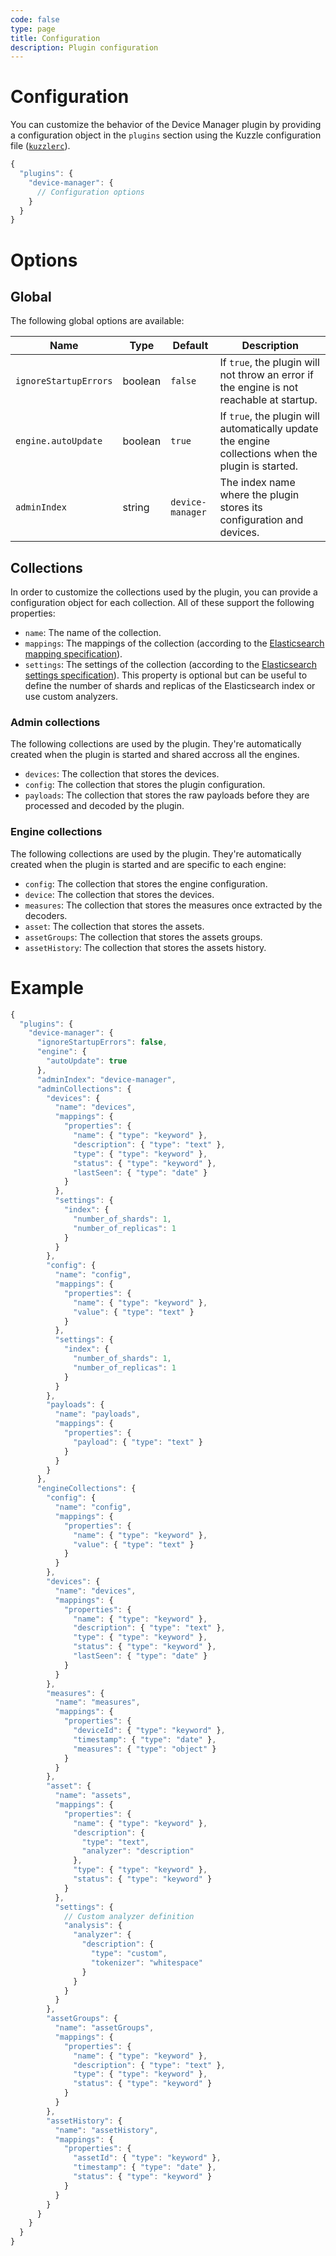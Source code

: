 ```yaml
---
code: false
type: page
title: Configuration
description: Plugin configuration
---
```


# Configuration

You can customize the behavior of the Device Manager plugin by providing a configuration object in the `plugins` section using the Kuzzle configuration file ([`kuzzlerc`](https://docs.kuzzle.io/core/2/guides/advanced/configuration/)).


```js
{
  "plugins": {
    "device-manager": {
      // Configuration options
    }
  }
}
```

# Options

## Global

The following global options are available:

| Name                  | Type    | Default          | Description                                                                                        |
| --------------------- | ------- | ---------------- | -------------------------------------------------------------------------------------------------- |
| `ignoreStartupErrors` | boolean | `false`          | If `true`, the plugin will not throw an error if the engine is not reachable at startup.           |
| `engine.autoUpdate`   | boolean | `true`           | If `true`, the plugin will automatically update the engine collections when the plugin is started. |
| `adminIndex`          | string  | `device-manager` | The index name where the plugin stores its configuration and devices.                              |

## Collections

In order to customize the collections used by the plugin, you can provide a configuration object for each collection. All of these support the following properties:

- `name`: The name of the collection.
- `mappings`: The mappings of the collection (according to the [Elasticsearch mapping specification](https://www.elastic.co/guide/en/elasticsearch/reference/current/mapping.html)).
- `settings`: The settings of the collection (according to the [Elasticsearch settings specification](https://www.elastic.co/guide/en/elasticsearch/reference/current/index-modules.html)). This property is optional but can be useful to define the number of shards and replicas of the Elasticsearch index or use custom analyzers.

### Admin collections 

The following collections are used by the plugin. They're automatically created when the plugin is started and shared accross all the engines.

- `devices`: The collection that stores the devices.
- `config`: The collection that stores the plugin configuration.
- `payloads`: The collection that stores the raw payloads before they are processed and decoded by the plugin.

### Engine collections

The following collections are used by the plugin. They're automatically created when the plugin is started and are specific to each engine:

- `config`: The collection that stores the engine configuration.
- `device`: The collection that stores the devices.
- `measures`: The collection that stores the measures once extracted by the decoders.
- `asset`: The collection that stores the assets.
- `assetGroups`: The collection that stores the assets groups.
- `assetHistory`: The collection that stores the assets history.

# Example

```js
{
  "plugins": {
    "device-manager": {
      "ignoreStartupErrors": false,
      "engine": {
        "autoUpdate": true
      },
      "adminIndex": "device-manager",
      "adminCollections": {
        "devices": {
          "name": "devices",
          "mappings": {
            "properties": {
              "name": { "type": "keyword" },
              "description": { "type": "text" },
              "type": { "type": "keyword" },
              "status": { "type": "keyword" },
              "lastSeen": { "type": "date" }
            }
          },
          "settings": {
            "index": {
              "number_of_shards": 1,
              "number_of_replicas": 1
            }
          }
        },
        "config": {
          "name": "config",
          "mappings": {
            "properties": {
              "name": { "type": "keyword" },
              "value": { "type": "text" }
            }
          },
          "settings": {
            "index": {
              "number_of_shards": 1,
              "number_of_replicas": 1
            }
          }
        },
        "payloads": {
          "name": "payloads",
          "mappings": {
            "properties": {
              "payload": { "type": "text" }
            }
          }
        }
      },
      "engineCollections": {
        "config": {
          "name": "config",
          "mappings": {
            "properties": {
              "name": { "type": "keyword" },
              "value": { "type": "text" }
            }
          }
        },
        "devices": {
          "name": "devices",
          "mappings": {
            "properties": {
              "name": { "type": "keyword" },
              "description": { "type": "text" },
              "type": { "type": "keyword" },
              "status": { "type": "keyword" },
              "lastSeen": { "type": "date" }
            }
          }
        },
        "measures": {
          "name": "measures",
          "mappings": {
            "properties": {
              "deviceId": { "type": "keyword" },
              "timestamp": { "type": "date" },
              "measures": { "type": "object" }
            }
          }
        },
        "asset": {
          "name": "assets",
          "mappings": {
            "properties": {
              "name": { "type": "keyword" },
              "description": { 
                "type": "text",
                "analyzer": "description" 
              },
              "type": { "type": "keyword" },
              "status": { "type": "keyword" }
            }
          },
          "settings": {
            // Custom analyzer definition
            "analysis": {
              "analyzer": {
                "description": {
                  "type": "custom",
                  "tokenizer": "whitespace"
                }
              }
            }
          }
        },
        "assetGroups": {
          "name": "assetGroups",
          "mappings": {
            "properties": {
              "name": { "type": "keyword" },
              "description": { "type": "text" },
              "type": { "type": "keyword" },
              "status": { "type": "keyword" }
            }
          }
        },
        "assetHistory": {
          "name": "assetHistory",
          "mappings": {
            "properties": {
              "assetId": { "type": "keyword" },
              "timestamp": { "type": "date" },
              "status": { "type": "keyword" }
            }
          }
        }
      }
    }
  }
}
```